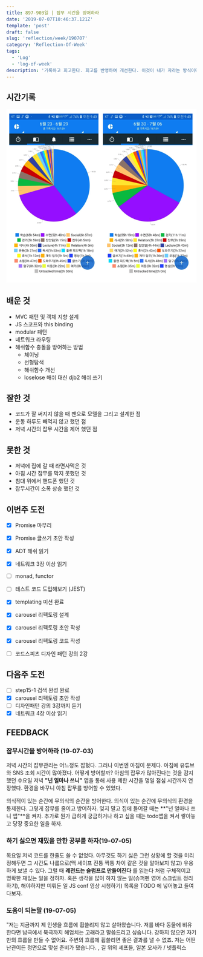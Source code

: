 ```yaml
---
title: 897-903일 | 잡무 시간을 방어하라
date: '2019-07-07T10:46:37.121Z'
template: 'post'
draft: false
slug: 'reflection/week/190707'
category: 'Reflection-Of-Week'
tags:
  - 'Log'
  - 'log-of-week'
description: '기록하고 회고한다. 회고를 반영하여 개선한다. 이것이 내가 자라는 방식이다.'
---
```


## 시간기록 

![897-903일 기록](assets/image-20190709094456081.png)

## 배운 것

- MVC 패턴 및 객체 지향 설계 
- JS 스코프와 this binding 
- modular 패턴 
- 네트워크 라우팅 
- 해쉬함수 충돌을 방어하는 방법
  - 체이닝
  - 선형탐색
  - 해쉬함수 개선 
  - loselose 해쉬 대신 djb2 해쉬 쓰기

## 잘한 것

- 코드가 잘 써지지 않을 때 팬으로 모델을 그리고 설계한 점
- 운동 하루도 빼먹지 않고 했던 점
- 저녁 시간의 잡무 시간을 제어 했던 점

## 못한 것

- 저녁에 집에 갈 때 라면사먹은 것 
- 아침 시간 잡무를 막지 못했던 것 
- 침대 위에서 핸드폰 했던 것 
- 잡무시간이 소폭 상승 했던 것 

## 이번주 도전

- [x] Promise 마무리

- [x] Promise 글쓰기 초안 작성

- [x] ADT 해쉬 읽기 

- [x] 네트워크 3장 이상 읽기

- [ ] monad, functor 

- [ ] 테스트 코드 도입해보기 (JEST)

- [x] templating 미션 완료

- [x] carousel 리펙토링 설계 

- [x] carousel 리펙토링 초안 작성

- [x] carousel 리펙토링 코드 작성 

- [ ] 코드스피츠 디자인 패턴 강의 2강

  

## 다음주 도전

- [ ] step15-1 검색 완성 완료
- [x] carousel 리펙토링 초안 작성  
- [ ] 디자인패턴 강의 3강까지 듣기 
- [x] 네트워크 4장 이상 읽기

## FEEDBACK

### 잡무시간을 방어하라 (19-07-03)

저녁 시간의 잡무관리는 어느정도 잡혔다. 그러나 이번엔 아침이 문제다. 아침에 유튜브와 SNS 조회 시간이 많아졌다. 어떻게 방어할까? 아침의 잡무가 많아진다는 것을 감지 했던 수요일 저녁 **"넌 얼마나 쓰니"** 앱을 통해 사용 제한 시간을 명일 점심 시간까지 연장했다. 환경을 바꾸니 아침 잡무를 방어할 수 있었다. 

의식적이 있는 순간에 무의식의 순간을 방어한다. 의식이 있는 순간에 무의식의 환경을 통제한다. 그렇게 잡무를 줄이고 방어하자. 잊지 말고 집에 들어갈 때는 **"넌 얼마나 쓰니 앱"**을 켜자. 추가로 뭔가 급하게 궁금하거나 하고 싶을 때는 todo앱을 켜서 쌓아놓고 당장 중요한 일을 하자. 

### 하기 싫으면 재밌을 만한 공부를 하자(19-07-05)

목요일 저녁 코드를 한줄도 쓸 수 없었다. 아무것도 하기 싫은 그런 상황에 할 것을 미리 정해두면 그 시간도 나름으로(맥 세이프 진퉁 짝퉁 차이 같은 것을 알아보지 않고)  유용하게 보낼 수 있다. 그럴 때 **레전드는 슬럼프로 만들어진다** 를 읽는다 처럼 구체적이고 명확한 재밌는 일을 정하자. 혹은 생각을 많이 하지 않는 일(슈퍼펜 영어 스크립트 정리하기), 해야하지만 미뤄둔 일 JS conf 영상 시청하기)  목록을 TODO 에 넣어놓고 들여다보자.

### 도움이 되는말 (19-07-05)

"저는 지금까지 제 인생을 흐름에 휩쓸리지 않고 살아왔습니다. 저를 바다 동물에 비유한다면 남극에서 북극까지 헤엄치는 고래라고 말씀드리고 싶습니다. 강하지 않으면 자기만의 흐름을 만들 수 없어요. 주변의 흐름에 휩쓸리면 좋은 결과를 낼 수 없죠. 저는 어떤 난관이든 정면으로 맞설 준비가 됐습니다. , 길 위의 셰프들, 일본 오사카 / 넷플릭스 